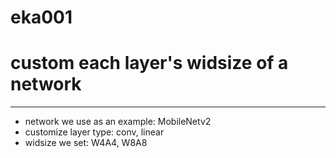# eka001
# custom each layer's widsize of a network
---
- network we use as an example: MobileNetv2
- customize layer type: conv, linear
- widsize we set: W4A4, W8A8
